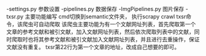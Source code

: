 -settings.py                参数设置
-pipelines.py              数据保存
-ImgPipelines.py        图片保存
-txsr.py                       主要功能编写
cmd切换到semantic文件夹， 执行scrapy crawl txsr命令，该爬虫可自动爬取
该爬虫主要功能为有一个文献网址列表，首先爬取第一个文章的参考文献和被引文献，加入文献网址列表，然后依次爬取列表中的文献，同时爬取时也将其参考文献和被引文献加入文献网址列表，并且进行去重操作，保证文献没有重复。
txsr第22行为第一个文章的地址，改成自己想要的即可。